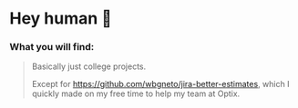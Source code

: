 # Hey human 👋

### What you will find:
  
> Basically just college projects.  
>     
> Except for https://github.com/wbgneto/jira-better-estimates, which I quickly made on my free time to help my team at Optix.
